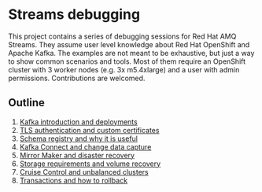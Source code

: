 # Streams debugging

This project contains a series of debugging sessions for Red Hat AMQ Streams.
They assume user level knowledge about Red Hat OpenShift and Apache Kafka.
The examples are not meant to be exhaustive, but just a way to show common scenarios and tools.
Most of them require an OpenShift cluster with 3 worker nodes (e.g. 3x m5.4xlarge) and a user with admin permissions.
Contributions are welcomed.

## Outline

1. [Kafka introduction and deployments](/sessions/001)
2. [TLS authentication and custom certificates](/sessions/002)
3. [Schema registry and why it is useful](/sessions/003)
4. [Kafka Connect and change data capture](/sessions/004)
5. [Mirror Maker and disaster recovery](/sessions/005)
6. [Storage requirements and volume recovery](/sessions/006)
7. [Cruise Control and unbalanced clusters](/sessions/007)
8. [Transactions and how to rollback](/sessions/008)
